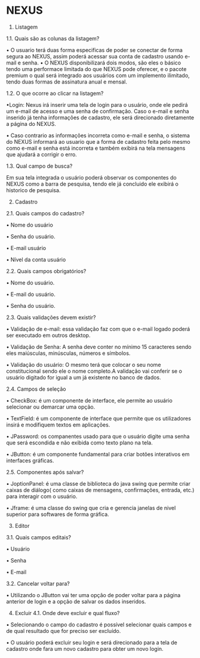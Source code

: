 # NEXUS

1.	Listagem 	 
 
1.1. Quais são as colunas da listagem? 

•	O usuario terá duas forma especificas de poder se conectar de forma segura ao NEXUS, assim poderá acessar sua conta de cadastro usando e-mail e senha. 
•	O NEXUS disponibilizará dois modos, são eles o básico tendo uma performace limitada do que NEXUS pode oferecer, e o pacote premium o qual será integrado aos usuários com um implemento ilimitado, tendo duas formas de assinatura anual e mensal.
 
1.2.	O que ocorre ao clicar na listagem?

•Login: Nexus irá inserir uma tela de login para o usuário, onde ele pedirá um e-mail de acesso e uma senha de confirmação. Caso o e-mail e senha inserido já tenha informações de cadastro, ele será direcionado diretamente a página do NEXUS. 

•	Caso contrario as informações incorreta como e-mail e senha, o sistema do NEXUS informará ao usuario que a forma de cadastro feita pelo mesmo como e-mail e senha está incorreta e também exibirá na tela mensagens que ajudará a corrigir o erro. 
 
1.3.	Qual campo de busca?

Em sua tela integrada o usuário poderá observar os componentes do NEXUS como a barra de pesquisa, tendo ele já concluido ele exibirá o historico de pesquisa. 
 
2.	Cadastro 
 
2.1. Quais campos do cadastro? 

•	Nome do usuário

•	Senha do usuário.

•	E-mail usuário 

•	Nível da conta usuário  
 
2.2. Quais campos obrigatórios? 

•	Nome do usuário.

•	E-mail do usuário.

•	Senha do usuário.  

 
 
2.3. Quais validações devem existir? 

•	Validação de e-mail: essa validação faz com que o e-mail logado poderá ser executado em outros desktop.

•	Validação de Senha: A senha deve conter no mínimo 15 caracteres sendo eles maiúsculas, minúsculas, números e símbolos. 

•	Validação do usuário: O mesmo terá que colocar o seu nome constitucional sendo ele o nome completo.A validação vai conferir se o usuário digitado for igual a um já existente no banco de dados.  
 
2.4. Campos de seleção 

•	CheckBox: é um componente de interface, ele permite ao usuário selecionar ou demarcar uma opção.  

•	TextField: é um componente de interface que permite que os utilizadores insirá e modifiquem textos em aplicações. 

•	JPassword: os companentes usado para que o usuário digite uma senha que será escondida e não exibida como texto plano na tela.

•	JButton: é um componente fundamental para criar botões interativos em interfaces gráficas.  
 
2.5. Componentes após salvar?

•	JoptionPanel: é uma classe de biblioteca do java swing que permite criar caixas de diálogo( como caixas de mensagens, confirmações, entrada, etc.) para interagir com o usuário.

•	Jframe: é uma classe do swing que cria e gerencia janelas de nivel superior para softwares de forma gráfica. 
 
3.	Editor 
 
3.1. Quais campos editais? 

•	Usuário

•	Senha

•	E-mail

3.2. Cancelar voltar para? 

•	Utilizando o JButton vai ter uma opção de poder voltar para a página anterior de login e a opção de salvar os dados inseridos. 
 
4.	Excluir 
4.1. Onde deve excluir e qual fluxo?
  	
•	Selecionando o campo do cadastro é possível selecionar quais campos e de qual resultado que for preciso ser excluído.

•	O usuário poderá excluir seu login e será direcionado para a tela de cadastro onde fara um novo cadastro para obter um novo login. 
 
 
